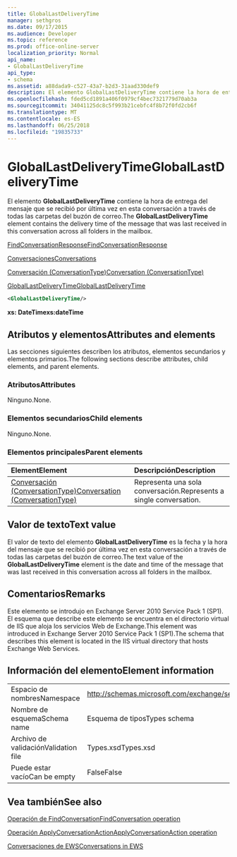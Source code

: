 ```yaml
---
title: GlobalLastDeliveryTime
manager: sethgros
ms.date: 09/17/2015
ms.audience: Developer
ms.topic: reference
ms.prod: office-online-server
localization_priority: Normal
api_name:
- GlobalLastDeliveryTime
api_type:
- schema
ms.assetid: a88dada9-c527-43a7-b2d3-31aad330def9
description: El elemento GlobalLastDeliveryTime contiene la hora de entrega del mensaje que se recibió por última vez en esta conversación a través de todas las carpetas del buzón de correo.
ms.openlocfilehash: fded5cd1891a406f0979cf4bec7321779d70ab3a
ms.sourcegitcommit: 34041125dc8c5f993b21cebfc4f8b72f0fd2cb6f
ms.translationtype: MT
ms.contentlocale: es-ES
ms.lasthandoff: 06/25/2018
ms.locfileid: "19835733"
---
```

# <a name="globallastdeliverytime"></a><span data-ttu-id="cfcb9-103">GlobalLastDeliveryTime</span><span class="sxs-lookup"><span data-stu-id="cfcb9-103">GlobalLastDeliveryTime</span></span>

<span data-ttu-id="cfcb9-104">El elemento **GlobalLastDeliveryTime** contiene la hora de entrega del mensaje que se recibió por última vez en esta conversación a través de todas las carpetas del buzón de correo.</span><span class="sxs-lookup"><span data-stu-id="cfcb9-104">The **GlobalLastDeliveryTime** element contains the delivery time of the message that was last received in this conversation across all folders in the mailbox.</span></span> 
  
[<span data-ttu-id="cfcb9-105">FindConversationResponse</span><span class="sxs-lookup"><span data-stu-id="cfcb9-105">FindConversationResponse</span></span>](findconversationresponse.md)
  
[<span data-ttu-id="cfcb9-106">Conversaciones</span><span class="sxs-lookup"><span data-stu-id="cfcb9-106">Conversations</span></span>](conversations-ex15websvcsotherref.md)
  
[<span data-ttu-id="cfcb9-107">Conversación (ConversationType)</span><span class="sxs-lookup"><span data-stu-id="cfcb9-107">Conversation (ConversationType)</span></span>](conversation-conversationtype.md)
  
[<span data-ttu-id="cfcb9-108">GlobalLastDeliveryTime</span><span class="sxs-lookup"><span data-stu-id="cfcb9-108">GlobalLastDeliveryTime</span></span>](globallastdeliverytime.md)
  
```XML
<GlobalLastDeliveryTime/>
```

 <span data-ttu-id="cfcb9-109">**xs: DateTime**</span><span class="sxs-lookup"><span data-stu-id="cfcb9-109">**xs:dateTime**</span></span>
## <a name="attributes-and-elements"></a><span data-ttu-id="cfcb9-110">Atributos y elementos</span><span class="sxs-lookup"><span data-stu-id="cfcb9-110">Attributes and elements</span></span>

<span data-ttu-id="cfcb9-111">Las secciones siguientes describen los atributos, elementos secundarios y elementos primarios.</span><span class="sxs-lookup"><span data-stu-id="cfcb9-111">The following sections describe attributes, child elements, and parent elements.</span></span>
  
### <a name="attributes"></a><span data-ttu-id="cfcb9-112">Atributos</span><span class="sxs-lookup"><span data-stu-id="cfcb9-112">Attributes</span></span>

<span data-ttu-id="cfcb9-113">Ninguno.</span><span class="sxs-lookup"><span data-stu-id="cfcb9-113">None.</span></span>
  
### <a name="child-elements"></a><span data-ttu-id="cfcb9-114">Elementos secundarios</span><span class="sxs-lookup"><span data-stu-id="cfcb9-114">Child elements</span></span>

<span data-ttu-id="cfcb9-115">Ninguno.</span><span class="sxs-lookup"><span data-stu-id="cfcb9-115">None.</span></span>
  
### <a name="parent-elements"></a><span data-ttu-id="cfcb9-116">Elementos principales</span><span class="sxs-lookup"><span data-stu-id="cfcb9-116">Parent elements</span></span>

|<span data-ttu-id="cfcb9-117">**Element**</span><span class="sxs-lookup"><span data-stu-id="cfcb9-117">**Element**</span></span>|<span data-ttu-id="cfcb9-118">**Descripción**</span><span class="sxs-lookup"><span data-stu-id="cfcb9-118">**Description**</span></span>|
|:-----|:-----|
|[<span data-ttu-id="cfcb9-119">Conversación (ConversationType)</span><span class="sxs-lookup"><span data-stu-id="cfcb9-119">Conversation (ConversationType)</span></span>](conversation-conversationtype.md) <br/> |<span data-ttu-id="cfcb9-120">Representa una sola conversación.</span><span class="sxs-lookup"><span data-stu-id="cfcb9-120">Represents a single conversation.</span></span>  <br/> |
   
## <a name="text-value"></a><span data-ttu-id="cfcb9-121">Valor de texto</span><span class="sxs-lookup"><span data-stu-id="cfcb9-121">Text value</span></span>

<span data-ttu-id="cfcb9-122">El valor de texto del elemento **GlobalLastDeliveryTime** es la fecha y la hora del mensaje que se recibió por última vez en esta conversación a través de todas las carpetas del buzón de correo.</span><span class="sxs-lookup"><span data-stu-id="cfcb9-122">The text value of the **GlobalLastDeliveryTime** element is the date and time of the message that was last received in this conversation across all folders in the mailbox.</span></span> 
  
## <a name="remarks"></a><span data-ttu-id="cfcb9-123">Comentarios</span><span class="sxs-lookup"><span data-stu-id="cfcb9-123">Remarks</span></span>

<span data-ttu-id="cfcb9-124">Este elemento se introdujo en Exchange Server 2010 Service Pack 1 (SP1). El esquema que describe este elemento se encuentra en el directorio virtual de IIS que aloja los servicios Web de Exchange.</span><span class="sxs-lookup"><span data-stu-id="cfcb9-124">This element was introduced in Exchange Server 2010 Service Pack 1 (SP1).The schema that describes this element is located in the IIS virtual directory that hosts Exchange Web Services.</span></span>
  
## <a name="element-information"></a><span data-ttu-id="cfcb9-125">Información del elemento</span><span class="sxs-lookup"><span data-stu-id="cfcb9-125">Element information</span></span>

|||
|:-----|:-----|
|<span data-ttu-id="cfcb9-126">Espacio de nombres</span><span class="sxs-lookup"><span data-stu-id="cfcb9-126">Namespace</span></span>  <br/> |http://schemas.microsoft.com/exchange/services/2006/types  <br/> |
|<span data-ttu-id="cfcb9-127">Nombre de esquema</span><span class="sxs-lookup"><span data-stu-id="cfcb9-127">Schema name</span></span>  <br/> |<span data-ttu-id="cfcb9-128">Esquema de tipos</span><span class="sxs-lookup"><span data-stu-id="cfcb9-128">Types schema</span></span>  <br/> |
|<span data-ttu-id="cfcb9-129">Archivo de validación</span><span class="sxs-lookup"><span data-stu-id="cfcb9-129">Validation file</span></span>  <br/> |<span data-ttu-id="cfcb9-130">Types.xsd</span><span class="sxs-lookup"><span data-stu-id="cfcb9-130">Types.xsd</span></span>  <br/> |
|<span data-ttu-id="cfcb9-131">Puede estar vacío</span><span class="sxs-lookup"><span data-stu-id="cfcb9-131">Can be empty</span></span>  <br/> |<span data-ttu-id="cfcb9-132">False</span><span class="sxs-lookup"><span data-stu-id="cfcb9-132">False</span></span>  <br/> |
   
## <a name="see-also"></a><span data-ttu-id="cfcb9-133">Vea también</span><span class="sxs-lookup"><span data-stu-id="cfcb9-133">See also</span></span>



[<span data-ttu-id="cfcb9-134">Operación de FindConversation</span><span class="sxs-lookup"><span data-stu-id="cfcb9-134">FindConversation operation</span></span>](findconversation-operation.md)
  
[<span data-ttu-id="cfcb9-135">Operación ApplyConversationAction</span><span class="sxs-lookup"><span data-stu-id="cfcb9-135">ApplyConversationAction operation</span></span>](applyconversationaction-operation.md)


[<span data-ttu-id="cfcb9-136">Conversaciones de EWS</span><span class="sxs-lookup"><span data-stu-id="cfcb9-136">Conversations in EWS</span></span>](http://msdn.microsoft.com/library/91e64629-db6c-4c94-9dcb-d386232e8467%28Office.15%29.aspx)

